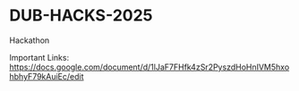 # DUB-HACKS-2025
Hackathon

Important Links: https://docs.google.com/document/d/1lJaF7FHfk4zSr2PyszdHoHnIVM5hxohbhyF79kAuiEc/edit
